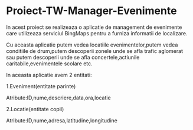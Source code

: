 # Proiect-TW-Manager-Evenimente

In acest proiect se realizeaza o aplicatie de management de evenimente care utilizeaza serviciul BingMaps pentru a furniza informatii de localizare.

Cu aceasta aplicatie putem vedea locatiile evenimentelor,putem vedea conditiile de drum,putem descoperii zonele unde se afla trafic aglomerat
sau putem descoperii unde se afla concertele,actiunile caritabile,evenimentele scolare etc.

In aceasta aplicatie avem 2 entitati:

1.Eveniment(entitate parinte)

   Atribute:ID,nume,descriere,data,ora,locatie
   
2.Locatie(entitate copil)

   Atribute:ID,nume,adresa,latitudine,longitudine
